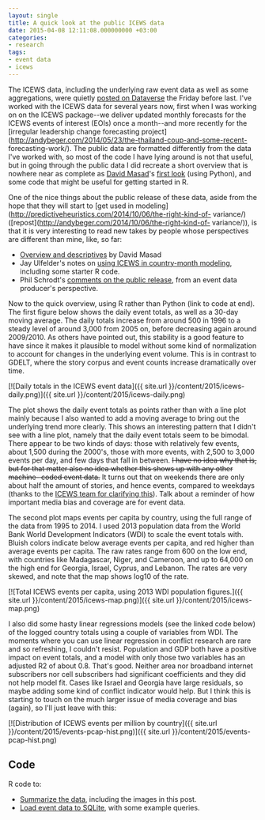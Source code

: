 ```yaml
--- 
layout: single
title: A quick look at the public ICEWS data 
date: 2015-04-08 12:11:08.000000000 +03:00 
categories:
- research
tags: 
- event data 
- icews
---
```


The ICEWS data, including the underlying raw event data as well as some
aggregations, were quietly [posted on
Dataverse](http://thedata.harvard.edu/dvn/dv/icews) the Friday before last.
I've worked with the ICEWS data for several years now, first when I was
working on on the ICEWS package--we deliver updated monthly forecasts for the
ICEWS events of interest (EOIs) once a month--and more recently for the
[irregular leadership change forecasting
project](http://andybeger.com/2014/05/23/the-thailand-coup-and-some-recent-
forecasting-work/). The public data are formatted differently from the data
I've worked with, so most of the code I have lying around is not that useful,
but in going through the public data I did recreate a short overview that is
nowhere near as complete as [David Masad](http://www.davidmasad.com)'s [first
look](http://nbviewer.ipython.org/gist/dmasad/f79ce5abfd4fb61d253b) (using
Python), and some code that might be useful for getting started in R.

One of the nice things about the public release of these data, aside from the
hope that they will start to [get used in
modeling](http://predictiveheuristics.com/2014/10/06/the-right-kind-of-
variance/) ([repost](http://andybeger.com/2014/10/06/the-right-kind-of-
variance/)), is that it is very interesting to read new takes by people whose
perspectives are different than mine, like, so far:

  - [Overview and descriptives](http://nbviewer.ipython.org/gist/dmasad/f79ce5abfd4fb61d253b) by David Masad
  - Jay Ulfelder's notes on [using ICEWS in country-month modeling](https://dartthrowingchimp.wordpress.com/2015/04/03/down-the-country-month-rabbit-hole/), including some starter R code.
  - Phil Schrodt's [comments on the public release](https://asecondmouse.wordpress.com/2015/03/30/seven-observations-on-the-newly-released-icews-data/), from an event data producer's perspective.

Now to the quick overview, using R rather than Python (link to code at end).
The first figure below shows the daily event totals, as well as a 30-day
moving average. The daily totals increase from around 500 in 1996 to a steady
level of around 3,000 from 2005 on, before decreasing again around 2009/2010.
As others have pointed out, this stability is a good feature to have since it
makes it plausible to model without some kind of normalization to account for
changes in the underlying event volume. This is in contrast to GDELT, where
the story corpus and event counts increase dramatically over time.

[![Daily totals in the ICEWS event data]({{ site.url }}/content/2015/icews-daily.png)]({{ site.url }}/content/2015/icews-daily.png)

The plot shows the daily event totals as points rather than with a line plot
mainly because I also wanted to add a moving average to bring out the
underlying trend more clearly. This shows an interesting pattern that I didn't
see with a line plot, namely that the daily event totals seem to be bimodal.
There appear to be two kinds of days: those with relatively few events, about
1,500 during the 2000's, those with more events, with 2,500 to 3,000 events
per day, and few days that fall in between. ~~I have no idea why that is,
but for that matter also no idea whether this shows up with any other machine-
coded event data.~~ It turns out that on weekends there are only about
half the amount of stories, and hence events, compared to weekdays (thanks to
the [ICEWS team for clarifying
this](https://twitter.com/icews/status/585788549221482496)). Talk about a
reminder of how important media bias and coverage are for event data.

The second plot maps events per capita by country, using the full range of the
data from 1995 to 2014. I used 2013 population data from the World Bank World
Development Indicators (WDI) to scale the event totals with. Bluish colors
indicate below average events per capita, and red higher than average events
per capita. The raw rates range from 600 on the low end, with countries like
Madagascar, Niger, and Cameroon, and up to 64,000 on the high end for Georgia,
Israel, Cyprus, and Lebanon. The rates are very skewed, and note that the map
shows log10 of the rate.

[![Total ICEWS events per capita, using 2013 WDI population figures.]({{ site.url }}/content/2015/icews-map.png)]({{ site.url }}/content/2015/icews-map.png)

I also did some hasty linear regressions models (see the linked code below) of
the logged country totals using a couple of variables from WDI. The moments
where you can use linear regression in conflict research are rare and so
refreshing, I couldn't resist. Population and GDP both have a positive impact
on event totals, and a model with only those two variables has an adjusted R2
of about 0.8. That's good. Neither area nor broadband internet subscribers nor
cell subscribers had significant coefficients and they did not help model fit.
Cases like Israel and Georgia have large residuals, so maybe adding some kind
of conflict indicator would help. But I think this is starting to touch on the
much larger issue of media coverage and bias (again), so I'll just leave with
this:

[![Distribution of ICEWS events per million by country]({{ site.url }}/content/2015/events-pcap-hist.png)]({{ site.url }}/content/2015/events-pcap-hist.png)

## Code

R code to:

  - [Summarize the data](https://github.com/andybega/mireg-blogs/tree/master/icews-public), including the images in this post.
  - [Load event data to SQLite](https://github.com/andybega/mireg-blogs/blob/master/icews-public/icews-to-sql.r), with some example queries.




